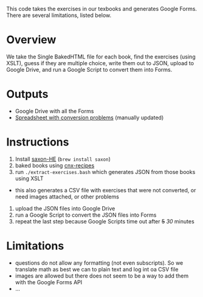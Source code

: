 This code takes the exercises in our texbooks and generates Google Forms. There are several limitations, listed below.

# Overview

We take the Single BakedHTML file for each book, find the exercises (using XSLT), guess if they are multiple choice, write them out to JSON, upload to Google Drive, and run a Google Script to convert them into Forms.

# Outputs

- Google Drive with all the Forms
- [Spreadsheet with conversion problems](https://docs.google.com/spreadsheets/d/1HZ1ZEiTbSzOXeY11QR-tu46kzimy1WihT9J0B2LG4cM/edit#gid=546143196) (manually updated)

# Instructions

1. Install [saxon-HE](https://saxonica.com/download/java.xml) (`brew install saxon`)
1. baked books using [cnx-recipes](https://github.com/openstax/cnx-recipes#create-a-baked-pdf-for-a-new-book)
1. run `./extract-exercises.bash` which generates JSON from those books using XSLT
  - this also generates a CSV file with exercises that were not converted, or need images attached, or other problems
1. upload the JSON files into Google Drive
1. run a Google Script to convert the JSON files into Forms
1. repeat the last step because Google Scripts time out after ~~5~~ _30_ minutes


# Limitations

- questions do not allow any formatting (not even subscripts). So we translate math as best we can to plain text and log int oa CSV file 
- images are allowed but there does not seem to be a way to add them with the Google Forms API
- ...